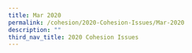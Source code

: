 ```yaml
---
title: Mar 2020
permalink: /cohesion/2020-Cohesion-Issues/Mar-2020
description: ""
third_nav_title: 2020 Cohesion Issues
---
```

